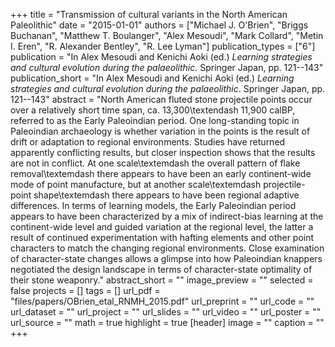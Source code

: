 +++
title = "Transmission of cultural variants in the North American Paleolithic"
date = "2015-01-01"
authors = ["Michael J. O'Brien", "Briggs Buchanan", "Matthew T. Boulanger", "Alex Mesoudi", "Mark Collard", "Metin I. Eren", "R. Alexander Bentley", "R. Lee Lyman"]
publication_types = ["6"]
publication = "In Alex Mesoudi and Kenichi Aoki (ed.) _Learning strategies and cultural evolution during the palaeolithic_. Springer Japan, pp. 121--143"
publication_short = "In Alex Mesoudi and Kenichi Aoki (ed.) _Learning strategies and cultural evolution during the palaeolithic_. Springer Japan, pp. 121--143"
abstract = "North American fluted stone projectile points occur over a relatively short time span, ca. 13,300\textendash 11,900 calBP, referred to as the Early Paleoindian period. One long-standing topic in Paleoindian archaeology is whether variation in the points is the result of drift or adaptation to regional environments. Studies have returned apparently conflicting results, but closer inspection shows that the results are not in conflict. At one scale\textemdash the overall pattern of flake removal\textemdash there appears to have been an early continent-wide mode of point manufacture, but at another scale\textemdash projectile-point shape\textemdash there appears to have been regional adaptive differences. In terms of learning models, the Early Paleoindian period appears to have been characterized by a mix of indirect-bias learning at the continent-wide level and guided variation at the regional level, the latter a result of continued experimentation with hafting elements and other point characters to match the changing regional environments. Close examination of character-state changes allows a glimpse into how Paleoindian knappers negotiated the design landscape in terms of character-state optimality of their stone weaponry."
abstract_short = ""
image_preview = ""
selected = false
projects = []
tags = []
url_pdf = "files/papers/OBrien_etal_RNMH_2015.pdf"
url_preprint = ""
url_code = ""
url_dataset = ""
url_project = ""
url_slides = ""
url_video = ""
url_poster = ""
url_source = ""
math = true
highlight = true
[header]
image = ""
caption = ""
+++
